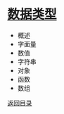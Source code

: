 # [数据类型](./../xmind/JavaScript.xmind)

+ 概述
+ 字面量
+ 数值
+ 字符串
+ 对象
+ 函数
+ 数组

[返回目录](../../README.md)
